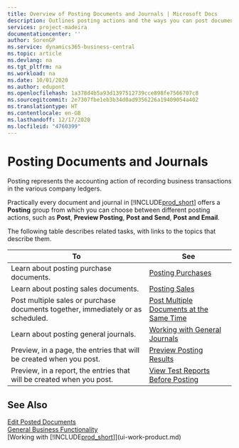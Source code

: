```yaml
---
title: Overview of Posting Documents and Journals | Microsoft Docs
description: Outlines posting actions and the ways you can post documents and journals.
services: project-madeira
documentationcenter: ''
author: SorenGP
ms.service: dynamics365-business-central
ms.topic: article
ms.devlang: na
ms.tgt_pltfrm: na
ms.workload: na
ms.date: 10/01/2020
ms.author: edupont
ms.openlocfilehash: 1a378d4b5a93d1397512739cce898fe7566707c8
ms.sourcegitcommit: 2e7307fbe1eb3b34d0ad9356226a19409054a402
ms.translationtype: HT
ms.contentlocale: en-GB
ms.lasthandoff: 12/17/2020
ms.locfileid: "4760399"
---
```

# <a name="posting-documents-and-journals"></a>Posting Documents and Journals
Posting represents the accounting action of recording business transactions in the various company ledgers.

Practically every document and journal in [!INCLUDE[prod_short](includes/prod_short.md)] offers a **Posting** group from which you can choose between different posting actions, such as **Post**, **Preview Posting**, **Post and Send**, **Post and Email**.

The following table describes related tasks, with links to the topics that describe them.

| To | See |
| --- | --- |
| Learn about posting purchase documents. |[Posting Purchases](ui-post-purchases.md) |
| Learn about posting sales documents. |[Posting Sales](ui-post-sales.md) |
| Post multiple sales or purchase documents together, immediately or as scheduled.|[Post Multiple Documents at the Same Time](ui-batch-posting.md)|
| Learn about posting general journals. |[Working with General Journals](ui-work-general-journals.md) |
| Preview, in a page, the entries that will be created when you post. |[Preview Posting Results](ui-how-preview-post-results.md) |
| Preview, in a report, the entries that will be created when you post. |[View Test Reports Before Posting](ui-how-view-test-reports-posting.md) |

## <a name="see-also"></a>See Also
[Edit Posted Documents](across-edit-posted-document.md)  
[General Business Functionality](ui-across-business-areas.md)  
[Working with [!INCLUDE[prod_short](includes/prod_short.md)]](ui-work-product.md)

